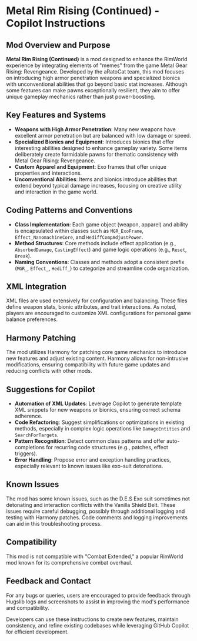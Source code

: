 # Metal Rim Rising (Continued) - Copilot Instructions

## Mod Overview and Purpose
**Metal Rim Rising (Continued)** is a mod designed to enhance the RimWorld experience by integrating elements of "memes" from the game Metal Gear Rising: Revengeance. Developed by the aRatoCat team, this mod focuses on introducing high armor penetration weapons and specialized bionics with unconventional abilities that go beyond basic stat increases. Although some features can make pawns exceptionally resilient, they aim to offer unique gameplay mechanics rather than just power-boosting.

## Key Features and Systems
- **Weapons with High Armor Penetration**: Many new weapons have excellent armor penetration but are balanced with low damage or speed.
- **Specialized Bionics and Equipment**: Introduces bionics that offer interesting abilities designed to enhance gameplay variety. Some items deliberately create formidable pawns for thematic consistency with Metal Gear Rising: Revengeance.
- **Custom Apparel and Equipment**: Exo frames that offer unique properties and interactions.
- **Unconventional Abilities**: Items and bionics introduce abilities that extend beyond typical damage increases, focusing on creative utility and interaction in the game world.

## Coding Patterns and Conventions
- **Class Implementation**: Each game object (weapon, apparel) and ability is encapsulated within classes such as `MGR_ExoFrame`, `Effect_NanomachineCore`, and `HediffCompAdjustPower`.
- **Method Structures**: Core methods include effect application (e.g., `AbsorbedDamage`, `CastingEffect`) and game logic operations (e.g., `Reset`, `Break`).
- **Naming Conventions**: Classes and methods adopt a consistent prefix (`MGR_`, `Effect_`, `Hediff_`) to categorize and streamline code organization.

## XML Integration
XML files are used extensively for configuration and balancing. These files define weapon stats, bionic attributes, and trait interactions. As noted, players are encouraged to customize XML configurations for personal game balance preferences.

## Harmony Patching
The mod utilizes Harmony for patching core game mechanics to introduce new features and adjust existing content. Harmony allows for non-intrusive modifications, ensuring compatibility with future game updates and reducing conflicts with other mods. 

## Suggestions for Copilot
- **Automation of XML Updates**: Leverage Copilot to generate template XML snippets for new weapons or bionics, ensuring correct schema adherence.
- **Code Refactoring**: Suggest simplifications or optimizations in existing methods, especially in complex logic operations like `DamageEntities` and `SearchForTargets`.
- **Pattern Recognition**: Detect common class patterns and offer auto-completions for recurring code structures (e.g., patches, effect triggers).
- **Error Handling**: Propose error and exception handling practices, especially relevant to known issues like exo-suit detonations.

## Known Issues
The mod has some known issues, such as the D.E.S Exo suit sometimes not detonating and interaction conflicts with the Vanilla Shield Belt. These issues require careful debugging, possibly through additional logging and testing with Harmony patches. Code comments and logging improvements can aid in this troubleshooting process.

## Compatibility
This mod is not compatible with "Combat Extended," a popular RimWorld mod known for its comprehensive combat overhaul.

## Feedback and Contact
For any bugs or queries, users are encouraged to provide feedback through Hugslib logs and screenshots to assist in improving the mod's performance and compatibility. 

Developers can use these instructions to create new features, maintain consistency, and refine existing codebases while leveraging GitHub Copilot for efficient development.
